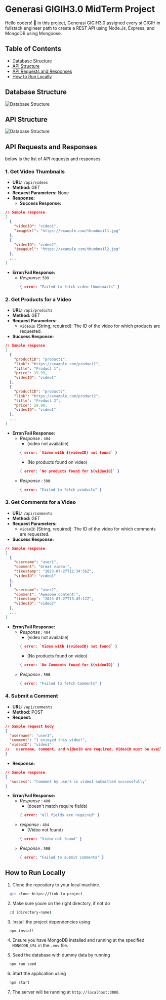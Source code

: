 
# Generasi GIGIH3.0 MidTerm Project

Hello coders! 👋 in this project, Generasi GIGIH3.0 assigned every si GIGIH in fullstack engineer path to create a REST API using Node.Js, Express, and MongoDB using Mongoose.

## Table of Contents

- [Database Structure](#database-structure)
- [API Structure](#api-structure)
- [API Requests and Responses](#api-requests-and-responses)
- [How to Run Locally](#how-to-run-locally)

## Database Structure

![Database Structure](https://lh3.googleusercontent.com/u/2/drive-viewer/AITFw-wkzhiy6briDMtxC1ts8i3BMCEnLtEbhTtqv4CefIx4iP2Jo_uWmJlwlvMz0S0BIZxoqLQQt4waMikYl5fIb2WokRVaPg=w1600-h698)

## API Structure

![Database Structure](https://lh3.googleusercontent.com/u/2/drive-viewer/AITFw-zQCAhc_D69X-sF0-ssN2rkVOx6tuJF2L4ml-CItLn5Eulz0BRKTswCwhFeBMsKzc5YlDulE3SbjeJVX2JIEjw7jatRQg=w1600-h698)

## API Requests and Responses

below is the list of API requests and responses

### 1. Get Video Thumbnails

- **URL:** `/api/videos`
- **Method:** GET
- **Request Parameters:** None
- **Response:**
    - **Success Response:**

```json
// Sample response
[
  {
    "videoID": "video1",
    "imageUrl": "https://example.com/thumbnail1.jpg"
  },
  {
    "videoID": "video2",
    "imageUrl": "https://example.com/thumbnail2.jpg"
  },
  ...
]
```
- **Error/Fail Response:**
    - *Response:* `500`
        ```json
        { error: "Failed to fetch video thumbnails" }
        ```

### 2. Get Products for a Video

- **URL:** `/api/products`
- **Method:** GET
- **Request Parameters:**
    - `videoID` (String, required): The ID of the video for which products are requested.
- **Success Response:**

```json
// Sample response
[
  {
    "productID": "product1",
    "link": "https://example.com/product1",
    "title": "Product 1",
    "price": 19.99,
    "videoID": "video1"
  },
  {
    "productID": "product2",
    "link": "https://example.com/product2",
    "title": "Product 2",
    "price": 29.99,
    "videoID": "video1"
  },
  ...
]
```
- **Error/Fail Response:**
    - *Response :* `404` 
        - (video not available)
        ```json
        { error: `Video with ${videoID} not found` }
        ```
        - (No products found on video)
        ```json
        { error: `No products found for ${videoID}` }
        ```
    - *Response :* `500`
        ```json
        { error: "Failed to fetch products" }
        ```

### 3. Get Comments for a Video

- **URL:** `/api/comments`
- **Method:** GET
- **Request Parameters:**
    - `videoID` (String, required): The ID of the video for which comments are requested.
- **Success Response:**

```json
// Sample response
[
  {
    "username": "user1",
    "comment": "Great video!",
    "timestamp": "2023-07-27T12:34:56Z",
    "videoID": "video1"
  },
  {
    "username": "user2",
    "comment": "Awesome content!",
    "timestamp": "2023-07-27T13:45:12Z",
    "videoID": "video2"
  },
  ...
]
```
- **Error/Fail Response:**
    - *Response :* `404` 
        - (video not available)
        ```json
        { error: `Video with ${videoID} not found` }
        ```
        - (No products found on video)
        ```json
        { error: `No Comments found for ${videoID}` }
        ```
    - *Response :* `500`
        ```json
        { error: "Failed to fetch Comments" }
        ```

### 4. Submit a Comment

- **URL:** `/api/comments`
- **Method:** POST
- **Request:**
```json
// Sample request body
{
  "username": "user3",
  "comment": "I enjoyed this video!",
  "videoID": "video1"
//   username, comment, and videoID are required. VideoID must be available!
}
```

- **Response:**

```json
// Sample response
{
  "success": "Comment by user3 in video1 submitted successfully"
}
```
- **Error/Fail Response:**
    - *Response :* `400` 
        - (doesn't match require fields)
        ```json
        { error: "all fields are required" }
        ```
    - *response :* `404`
        - (Video not found)
        ```json
        { error: "Video not found" }
        ```
    - *Response :* `500`
        ```json
        { error: "Failed to submit comments" }
        ```

## How to Run Locally

1. Clone the repository to your local machine.

```bash
  git clone https://link-to-project
```

2. Make sure youre on the right directory, if not do

```bash
  cd (directory-name)
```
3. Install the project dependencies using

```bash
  npm install
```

4. Ensure you have MongoDB installed and running at the specified `MONGODB_URL` in the `.env` file.

5. Seed the database with dummy data by running

```bash
  npm run seed
```
6. Start the application using

```bash
  npm start
```

7. The server will be running at `http://localhost:3000`.

